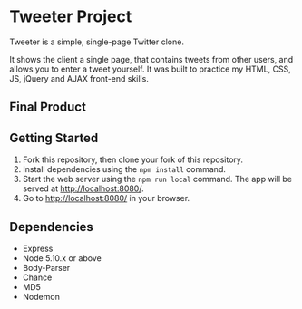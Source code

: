 # Tweeter Project

Tweeter is a simple, single-page Twitter clone.

It shows the client a single page, that contains tweets from other users, and allows you to enter a tweet yourself. It was built to practice my HTML, CSS, JS, jQuery and AJAX front-end skills.

## Final Product



## Getting Started

1. Fork this repository, then clone your fork of this repository.
2. Install dependencies using the `npm install` command.
3. Start the web server using the `npm run local` command. The app will be served at <http://localhost:8080/>.
4. Go to <http://localhost:8080/> in your browser.

## Dependencies

- Express
- Node 5.10.x or above
- Body-Parser
- Chance
- MD5
- Nodemon